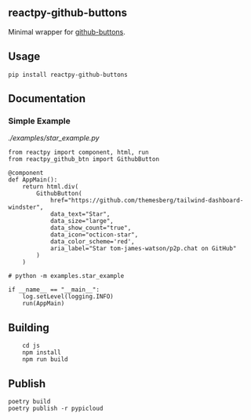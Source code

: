 ## reactpy-github-buttons


 Minimal wrapper for [github-buttons].

## Usage

    pip install reactpy-github-buttons

## Documentation


### Simple  Example


*./examples/star_example.py*
```
from reactpy import component, html, run
from reactpy_github_btn import GithubButton

@component
def AppMain():
    return html.div(
        GithubButton(
            href="https://github.com/themesberg/tailwind-dashboard-windster",
            data_text="Star",
            data_size="large",
            data_show_count="true",
            data_icon="octicon-star",
            data_color_scheme='red',
            aria_label="Star tom-james-watson/p2p.chat on GitHub"
        )
    )

# python -m examples.star_example

if __name__ == "__main__":
    log.setLevel(logging.INFO)
    run(AppMain)
```

## Building 

        cd js
        npm install
        npm run build

## Publish 

    poetry build
    poetry publish -r pypicloud


[github-buttons]: https://github.com/buttons/github-buttons
